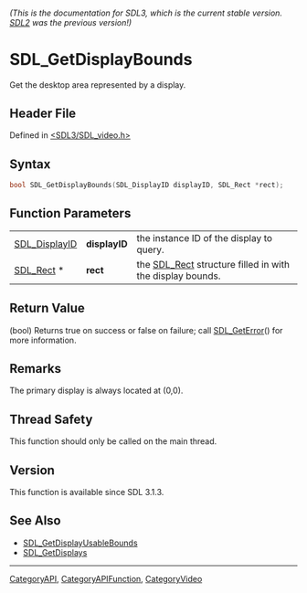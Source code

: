 ###### (This is the documentation for SDL3, which is the current stable version. [SDL2](https://wiki.libsdl.org/SDL2/) was the previous version!)
# SDL_GetDisplayBounds

Get the desktop area represented by a display.

## Header File

Defined in [<SDL3/SDL_video.h>](https://github.com/libsdl-org/SDL/blob/main/include/SDL3/SDL_video.h)

## Syntax

```c
bool SDL_GetDisplayBounds(SDL_DisplayID displayID, SDL_Rect *rect);
```

## Function Parameters

|                                |               |                                                                       |
| ------------------------------ | ------------- | --------------------------------------------------------------------- |
| [SDL_DisplayID](SDL_DisplayID) | **displayID** | the instance ID of the display to query.                              |
| [SDL_Rect](SDL_Rect) *         | **rect**      | the [SDL_Rect](SDL_Rect) structure filled in with the display bounds. |

## Return Value

(bool) Returns true on success or false on failure; call
[SDL_GetError](SDL_GetError)() for more information.

## Remarks

The primary display is always located at (0,0).

## Thread Safety

This function should only be called on the main thread.

## Version

This function is available since SDL 3.1.3.

## See Also

- [SDL_GetDisplayUsableBounds](SDL_GetDisplayUsableBounds)
- [SDL_GetDisplays](SDL_GetDisplays)

----
[CategoryAPI](CategoryAPI), [CategoryAPIFunction](CategoryAPIFunction), [CategoryVideo](CategoryVideo)

